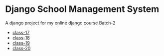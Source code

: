 # Django School Management System
A django project for my online django course Batch-2

* [class-17](https://github.com/harunurkst/django_school_management_system/tree/class-17)
* [class-18](https://github.com/harunurkst/django_school_management_system/tree/class-18)
* [class-19](https://github.com/harunurkst/django_school_management_system/tree/class-19)
* [class-20](https://github.com/harunurkst/django_school_management_system/tree/class-20)